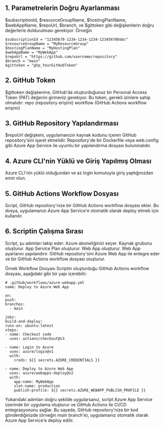 ## 1. Parametrelerin Doğru Ayarlanması
$subscriptionId, $resourceGroupName, $hostingPlanName, $webAppName, $repoUrl, $branch, ve $gittoken gibi değişkenlerin doğru değerlerle doldurulması gerekiyor.
Örneğin

    $subscriptionId = "12345678-1234-1234-1234-123456789abc"
    $resourceGroupName = "MyResourceGroup"
    $hostingPlanName = "MyHostingPlan"
    $webAppName = "MyWebApp"
    $repoUrl = "https://github.com/username/repository"
    $branch = "main"
    $gittoken = "ghp_YourGitHubToken"

## 2. GitHub Token
$gittoken değişkenine, GitHub'da oluşturduğunuz bir Personal Access Token (PAT) değerini girmeniz gerekiyor. Bu token, gerekli izinlere sahip olmalıdır:
repo (repository erişimi)
workflow (GitHub Actions workflow erişimi)

## 3. GitHub Repository Yapılandırması
$repoUrl değişkeni, uygulamanızın kaynak kodunu içeren GitHub repository'sini işaret etmelidir.
Repository'de bir Dockerfile veya web.config gibi Azure App Service ile uyumlu bir yapılandırma dosyası bulunmalıdır.

## 4. Azure CLI'nin Yüklü ve Giriş Yapılmış Olması
Azure CLI'nin yüklü olduğundan ve az login komutuyla giriş yaptığınızdan emin olun.

## 5. GitHub Actions Workflow Dosyası
Script, GitHub repository'nize bir GitHub Actions workflow dosyası ekler. Bu dosya, uygulamanızı Azure App Service'e otomatik olarak deploy etmek için kullanılır.

## 6. Scriptin Çalışma Sırası
Script, şu adımları takip eder:
Azure aboneliğinizi seçer.
Kaynak grubunu oluşturur.
App Service Plan oluşturur.
Web App oluşturur.
Web App ayarlarını yapılandırır.
GitHub repository'sini Azure Web App ile entegre eder ve bir GitHub Actions workflow dosyası oluşturur.

Örnek Workflow Dosyası
Scriptin oluşturduğu GitHub Actions workflow dosyası, aşağıdaki gibi bir yapı içerebilir:

    # .github/workflows/azure-webapp.yml
    name: Deploy to Azure Web App

    on:
    push:
    branches:
      - main

    jobs:
    build-and-deploy:
    runs-on: ubuntu-latest
    steps:
    - name: Checkout code
      uses: actions/checkout@v3

    - name: Login to Azure
      uses: azure/login@v1
      with:
        creds: ${{ secrets.AZURE_CREDENTIALS }}

    - name: Deploy to Azure Web App
      uses: azure/webapps-deploy@v2
      with:
        app-name: MyWebApp
        slot-name: production
        publish-profile: ${{ secrets.AZURE_WEBAPP_PUBLISH_PROFILE }}

Yukarıdaki adımları doğru şekilde uygularsanız, script Azure App Service üzerinde bir uygulama oluşturur ve GitHub Actions ile CI/CD entegrasyonunu sağlar. Bu sayede, GitHub repository'nize bir kod gönderdiğinizde (örneğin main branch'e), uygulamanız otomatik olarak Azure App Service'e deploy edilir.
